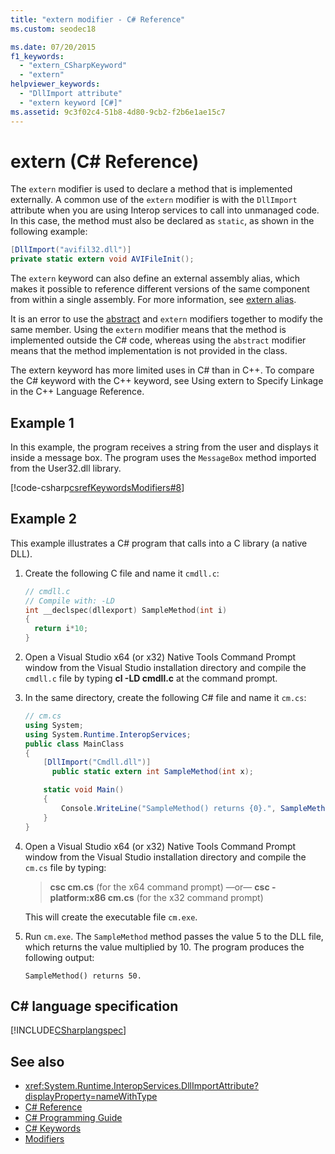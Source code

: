 ```yaml
---
title: "extern modifier - C# Reference"
ms.custom: seodec18

ms.date: 07/20/2015
f1_keywords:
  - "extern_CSharpKeyword"
  - "extern"
helpviewer_keywords:
  - "DllImport attribute"
  - "extern keyword [C#]"
ms.assetid: 9c3f02c4-51b8-4d80-9cb2-f2b6e1ae15c7
---
```

# extern (C# Reference)

The `extern` modifier is used to declare a method that is implemented externally. A common use of the `extern` modifier is with the `DllImport` attribute when you are using Interop services to call into unmanaged code. In this case, the method must also be declared as `static`, as shown in the following example:

```csharp
[DllImport("avifil32.dll")]
private static extern void AVIFileInit();
```

The `extern` keyword can also define an external assembly alias, which makes it possible to reference different versions of the same component from within a single assembly. For more information, see [extern alias](extern-alias.md).

It is an error to use the [abstract](abstract.md) and `extern` modifiers together to modify the same member. Using the `extern` modifier means that the method is implemented outside the C# code, whereas using the `abstract` modifier means that the method implementation is not provided in the class.

The extern keyword has more limited uses in C# than in C++. To compare the C# keyword with the C++ keyword, see Using extern to Specify Linkage in the C++ Language Reference.

## Example 1

In this example, the program receives a string from the user and displays it inside a message box. The program uses the `MessageBox` method imported from the User32.dll library.

[!code-csharp[csrefKeywordsModifiers#8](~/samples/snippets/csharp/VS_Snippets_VBCSharp/csrefKeywordsModifiers/CS/csrefKeywordsModifiers.cs#8)]

## Example 2

This example illustrates a C# program that calls into a C library (a native DLL).

1. Create the following C file and name it `cmdll.c`:

    ```c
    // cmdll.c
    // Compile with: -LD
    int __declspec(dllexport) SampleMethod(int i)
    {
      return i*10;
    }
    ```

2. Open a Visual Studio x64 (or x32) Native Tools Command Prompt window from the Visual Studio installation directory and compile the `cmdll.c` file by typing **cl -LD cmdll.c** at the command prompt.

3. In the same directory, create the following C# file and name it `cm.cs`:

    ```csharp
    // cm.cs
    using System;
    using System.Runtime.InteropServices;
    public class MainClass
    {
        [DllImport("Cmdll.dll")]
          public static extern int SampleMethod(int x);

        static void Main()
        {
            Console.WriteLine("SampleMethod() returns {0}.", SampleMethod(5));
        }
    }
    ```

4. Open a Visual Studio x64 (or x32) Native Tools Command Prompt window from the Visual Studio installation directory and compile the `cm.cs` file by typing:

    > **csc cm.cs** (for the x64 command prompt)
    > —or—
    > **csc -platform:x86 cm.cs** (for the x32 command prompt)

    This will create the executable file `cm.exe`.

5. Run `cm.exe`. The `SampleMethod` method passes the value 5 to the DLL file, which returns the value multiplied by 10.  The program produces the following output:

    ```
    SampleMethod() returns 50.
    ```

## C# language specification

[!INCLUDE[CSharplangspec](~/includes/csharplangspec-md.md)]

## See also

- <xref:System.Runtime.InteropServices.DllImportAttribute?displayProperty=nameWithType>
- [C# Reference](../index.md)
- [C# Programming Guide](../../programming-guide/index.md)
- [C# Keywords](index.md)
- [Modifiers](modifiers.md)
